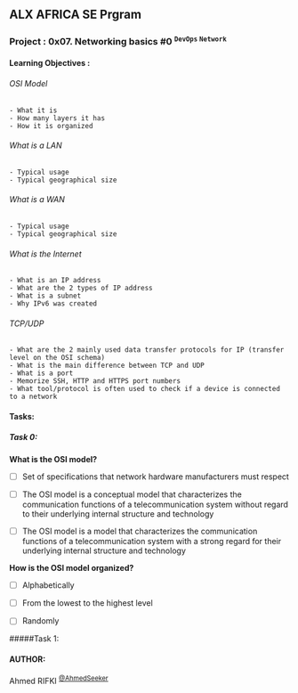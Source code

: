## ALX AFRICA SE Prgram

### Project : 0x07. Networking basics #0 <sup> ``` DevOps ``` ``` Network ```</sup>
#### Learning Objectives :

###### OSI Model
```
- What it is
- How many layers it has
- How it is organized
```
###### What is a LAN
```
- Typical usage
- Typical geographical size
```
###### What is a WAN
```
- Typical usage
- Typical geographical size
```
###### What is the Internet
```
- What is an IP address
- What are the 2 types of IP address
- What is a subnet
- Why IPv6 was created
```
###### TCP/UDP
```
- What are the 2 mainly used data transfer protocols for IP (transfer level on the OSI schema)
- What is the main difference between TCP and UDP
- What is a port
- Memorize SSH, HTTP and HTTPS port numbers
- What tool/protocol is often used to check if a device is connected to a network
```

#### Tasks:

##### Task 0:[](0-OSI_model)

**What is the OSI model?**

- [ ] Set of specifications that network hardware manufacturers must respect

- [ ] The OSI model is a conceptual model that characterizes the communication functions of a telecommunication system without regard to their underlying internal structure and technology

- [ ] The OSI model is a model that characterizes the communication functions of a telecommunication system with a strong regard for their underlying internal structure and technology

**How is the OSI model organized?**

- [ ] Alphabetically

- [ ] From the lowest to the highest level

- [ ] Randomly

#####Task 1:[](1-types_of_network)

#### AUTHOR:
Ahmed RIFKI <sup>[@AhmedSeeker](https://github.com/AhmedSeeker)</sup>
